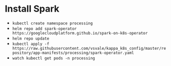 # Install Spark

- `kubectl create namespace processing`
- `helm repo add spark-operator https://googlecloudplatform.github.io/spark-on-k8s-operator`
- `helm repo update`
- `kubectl apply -f https://raw.githubusercontent.com/vsvale/kappa_k8s_config/master/repository/app-manifests/processing/spark-operator.yaml`
- `watch kubectl get pods -n processing`
